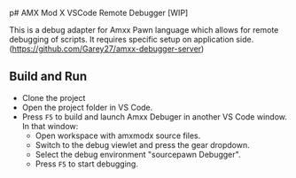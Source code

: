 p# AMX Mod X VSCode Remote Debugger [WIP]

This is a debug adapter for Amxx Pawn language which allows for remote debugging of scripts. It requires specific setup on
application side. (https://github.com/Garey27/amxx-debugger-server)

## Build and Run

* Clone the project
* Open the project folder in VS Code.
* Press `F5` to build and launch Amxx Debuger in another VS Code window. In that window:
  * Open workspace with amxmodx source files.
  * Switch to the debug viewlet and press the gear dropdown.
  * Select the debug environment "sourcepawn Debugger".
  * Press `F5` to start debugging.